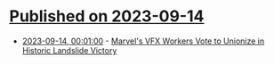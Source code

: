 # [Published on 2023-09-14](index.md)

* [2023-09-14, 00:01:00](https://slashdot.org/story/23/09/13/2315239/marvels-vfx-workers-vote-to-unionize-in-historic-landslide-victory?utm_source=rss1.0mainlinkanon&utm_medium=feed) - [Marvel's VFX Workers Vote to Unionize in Historic Landslide Victory](https://slashdot.org/story/23/09/13/2315239/marvels-vfx-workers-vote-to-unionize-in-historic-landslide-victory?utm_source=rss1.0mainlinkanon&utm_medium=feed)
